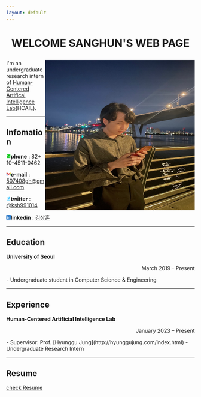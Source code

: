 ```yaml
---
layout: default
---
```


# <p align="center">WELCOME SANGHUN'S WEB PAGE </p>

<img src="profile.jpg" height="400px" width="400px" align="right"> 


I'm an undergraduate research intern of [Human-Centered Artifical Intelligence Lab](https://hcail.uos.ac.kr/)(HCAIL). 

---
## Infomation

<img src="phone_number.webp" height="12px" width="12px">**phone** : 82+ 10-4511-0462

<img src="gmail.png" height="12px" width="12px">**e-mail** : 507408gh@gmail.com

<img src="twitter.png" height="12px" width="12px">**twitter** : [@ksh991014](https://twitter.com/ksh991014)

<img src="linkedln.png" height="12px" width="12px">**linkedin** : [김상훈](https://www.linkedin.com/in/%EC%83%81%ED%9B%88-%EA%B9%80-9006bb260/)

---
## Education

**University of Seoul**
<p align="right">March 2019 - Present</p>  
- Undergraduate student in Computer Science & Engineering  

---
## Experience

**Human-Centered Artificial Intelligence Lab**
<p align="right">January 2023 – Present </p>  
- Supervisor: Prof. [Hyunggu Jung](http://hyunggujung.com/index.html)  
- Undergraduate Research Intern

---
## Resume

[check Resume](resume_SanghunKim.pdf)
